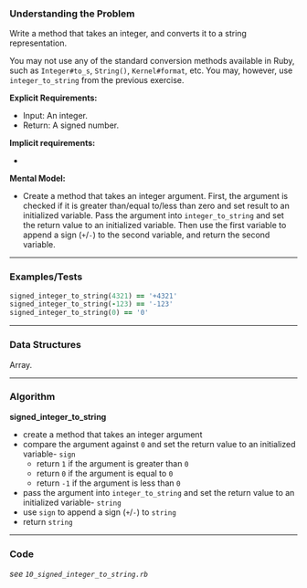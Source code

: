 ### Understanding the Problem
Write a method that takes an integer, and converts it to a string representation.

You may not use any of the standard conversion methods available in Ruby, such as `Integer#to_s`, `String()`, `Kernel#format`, etc. You may, however, use `integer_to_string` from the previous exercise.

**Explicit Requirements:**

- Input: An integer.
- Return: A signed number.

**Implicit requirements:**

- 

**Mental Model:**

- Create a method that takes an integer argument.  First, the argument is checked if it is greater than/equal to/less than zero and set result to an initialized variable.  Pass the argument into `integer_to_string` and set the return value to an initialized variable.  Then use the first variable to append a sign (`+`/`-`) to the second variable, and return the second variable.

---
### Examples/Tests
```ruby
signed_integer_to_string(4321) == '+4321'
signed_integer_to_string(-123) == '-123'
signed_integer_to_string(0) == '0'
```
---
### Data Structures
Array.

---
### Algorithm
**signed_integer_to_string**
- create a method that takes an integer argument
- compare the argument against `0` and set the return value to an initialized variable- `sign`
  - return `1` if the argument is greater than `0`
  - return `0` if the argument is equal to `0`
  - return `-1` if the argument is less than `0`
- pass the argument into `integer_to_string` and set the return value to an initialized variable- `string`
- use `sign` to append a sign (`+`/`-`) to `string`
- return `string`

---
### Code
*see `10_signed_integer_to_string.rb`*
